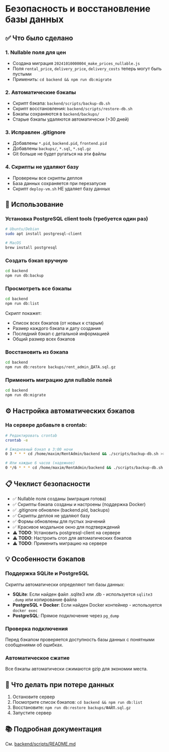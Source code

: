 # Безопасность и восстановление базы данных

## ✅ Что было сделано

### 1. Nullable поля для цен
- Создана миграция `20241010000004_make_prices_nullable.js`
- Поля `rental_price`, `delivery_price`, `delivery_costs` теперь могут быть пустыми
- Применить: `cd backend && npm run db:migrate`

### 2. Автоматические бэкапы
- Скрипт бэкапа: `backend/scripts/backup-db.sh`
- Скрипт восстановления: `backend/scripts/restore-db.sh`
- Бэкапы сохраняются в `backend/backups/`
- Старые бэкапы удаляются автоматически (>30 дней)

### 3. Исправлен .gitignore
- Добавлены `*.pid`, `backend.pid`, `frontend.pid`
- Добавлены `backups/`, `*.sql`, `*.sql.gz`
- Git больше не будет ругаться на эти файлы

### 4. Скрипты не удаляют базу
- Проверены все скрипты деплоя
- База данных сохраняется при перезапуске
- Скрипт `deploy-vm.sh` НЕ удаляет базу данных

## 🔧 Использование

### Установка PostgreSQL client tools (требуется один раз)

```bash
# Ubuntu/Debian
sudo apt install postgresql-client

# MacOS
brew install postgresql
```

### Создать бэкап вручную
```bash
cd backend
npm run db:backup
```

### Просмотреть все бэкапы
```bash
cd backend
npm run db:list
```

Скрипт покажет:
- Список всех бэкапов (от новых к старым)
- Размер каждого бэкапа и дату создания
- Последний бэкап с детальной информацией
- Общий размер всех бэкапов

### Восстановить из бэкапа
```bash
cd backend
npm run db:restore backups/rent_admin_ДАТА.sql.gz
```

### Применить миграцию для nullable полей
```bash
cd backend
npm run db:migrate
```

## ⚙️ Настройка автоматических бэкапов

### На сервере добавьте в crontab:

```bash
# Редактировать crontab
crontab -e

# Ежедневный бэкап в 3:00 ночи
0 3 * * * cd /home/maxim/RentAdmin/backend && ./scripts/backup-db.sh >> /home/maxim/RentAdmin/backend/backups/cron.log 2>&1

# Или каждые 6 часов (надежнее)
0 */6 * * * cd /home/maxim/RentAdmin/backend && ./scripts/backup-db.sh >> /home/maxim/RentAdmin/backend/backups/cron.log 2>&1
```

## 📋 Чеклист безопасности

- ✅ Nullable поля созданы (миграция готова)
- ✅ Скрипты бэкапа созданы и настроены (поддержка Docker)
- ✅ .gitignore обновлен (backend.pid, backups)
- ✅ Скрипты деплоя не удаляют базу
- ✅ Формы обновлены для пустых значений
- ✅ Красивое модальное окно для подтверждений
- ⚠️ **TODO**: Установить postgresql-client на сервере
- ⚠️ **TODO**: Настроить cron для автоматических бэкапов
- ⚠️ **TODO**: Применить миграцию на сервере

## 💡 Особенности бэкапов

### Поддержка SQLite и PostgreSQL
Скрипты автоматически определяют тип базы данных:
- **SQLite**: Если найден файл .sqlite3 или .db - используется `sqlite3 .dump` или копирование файла
- **PostgreSQL + Docker**: Если найден Docker контейнер - используется `docker exec`
- **PostgreSQL**: Прямое подключение через `pg_dump`

### Проверка подключения
Перед бэкапом проверяется доступность базы данных с понятными сообщениями об ошибках.

### Автоматическое сжатие
Все бэкапы автоматически сжимаются gzip для экономии места.

## 🚨 Что делать при потере данных

1. Остановите сервер
2. Посмотрите список бэкапов: `cd backend && npm run db:list`
3. Восстановите: `npm run db:restore backups/ФАЙЛ.sql.gz`
4. Запустите сервер

## 📚 Подробная документация

См. [backend/scripts/README.md](backend/scripts/README.md)
